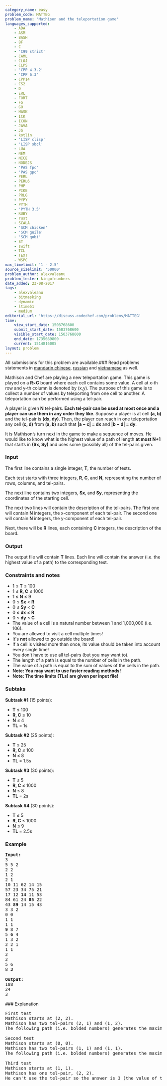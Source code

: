 ```yaml
---
category_name: easy
problem_code: MATTEG
problem_name: 'Mathison and the teleportation game'
languages_supported:
    - ADA
    - ASM
    - BASH
    - BF
    - C
    - 'C99 strict'
    - CAML
    - CLOJ
    - CLPS
    - 'CPP 4.3.2'
    - 'CPP 6.3'
    - CPP14
    - CS2
    - D
    - ERL
    - FORT
    - FS
    - GO
    - HASK
    - ICK
    - ICON
    - JAVA
    - JS
    - kotlin
    - 'LISP clisp'
    - 'LISP sbcl'
    - LUA
    - NEM
    - NICE
    - NODEJS
    - 'PAS fpc'
    - 'PAS gpc'
    - PERL
    - PERL6
    - PHP
    - PIKE
    - PRLG
    - PYPY
    - PYTH
    - 'PYTH 3.5'
    - RUBY
    - rust
    - SCALA
    - 'SCM chicken'
    - 'SCM guile'
    - 'SCM qobi'
    - ST
    - swift
    - TCL
    - TEXT
    - WSPC
max_timelimit: '1 - 2.5'
source_sizelimit: '50000'
problem_author: alexvaleanu
problem_tester: kingofnumbers
date_added: 23-08-2017
tags:
    - alexvaleanu
    - bitmasking
    - dynamic
    - ltime51
    - medium
editorial_url: 'https://discuss.codechef.com/problems/MATTEG'
time:
    view_start_date: 1503768600
    submit_start_date: 1503768600
    visible_start_date: 1503768600
    end_date: 1735669800
    current: 1514816005
layout: problem
---
```

All submissions for this problem are available.### Read problems statements in [mandarin chinese](http://www.codechef.com/download/translated/LTIME51/mandarin/MATTEG.pdf), [russian](http://www.codechef.com/download/translated/LTIME51/russian/MATTEG.pdf) and [vietnamese](http://www.codechef.com/download/translated/LTIME51/vietnamese/MATTEG.pdf) as well.

 Mathison and Chef are playing a new teleportation game. This game is played on a **R**×**C** board where each cell contains some value. A cell at x-th row and y-th column is denoted by (x,y). The purpose of this game is to collect a number of values by teleporting from one cell to another. A teleportation can be performed using a tel-pair.

 A player is given **N** tel-pairs. **Each tel-pair can be used at most once and a player can use them in any order they like**. Suppose a player is at cell **(a, b)** and the tel-pair is **(dx, dy)**. Then, the player can reach in one teleportation any cell **(c, d)** from **(a, b)** such that **|a − c| = dx** and **|b − d| = dy**.

 It is Mathison’s turn next in the game to make a sequence of moves. 
 He would like to know what is the highest value of a path of length  **at most N+1** that starts in **(Sx, Sy)** and uses some (possibly all) of the tel-pairs given.

### Input

 The first line contains a single integer, **T**, the number of tests.

 Each test starts with three integers, **R**, **C**, and **N**, representing the number of rows, columns, and tel-pairs.

 The next line contains two integers, **Sx**, and **Sy**, representing the coordinates of the starting cell.

 The next two lines will contain the description of the tel-pairs. The first one will contain **N** integers, the x-component of each tel-pair. The second one will contain **N** integers, the y-component of each tel-pair.

 Next, there will be **R** lines, each containing **C** integers, the description of the board.

### Output

 The output file will contain **T** lines. Each line will contain the answer (i.e. the highest value of a path) to the corresponding test.

### Constraints and notes

- 1 ≤ **T** ≤ 100
- 1 ≤ **R, C** ≤ 1000
- 1 ≤ **N** ≤ 9
- 0 ≤ **Sx** < **R**
- 0 ≤ **Sy** < **C**
- 0 ≤ **dx** ≤ **R**
- 0 ≤ **dy** ≤ **C**
- The value of a cell is a natural number between 1 and 1,000,000 (i.e. 106).
- You are allowed to visit a cell multiple times!
- It's **not** allowed to go outside the board!
- If a cell is visited more than once, its value should be taken into account every single time!
- You don't have to use all tel-pairs (but you may want to).
- The length of a path is equal to the number of cells in the path.
- The value of a path is equal to the sum of values of the cells in the path.
- **Note: You may want to use faster reading methods!**
- **Note: The time limits (TLs) are given per input file!**

### Subtaks

**Subtask #1** (15 points):

- **T** ≤ 100
- **R, C** ≤ 10
- **N** ≤ 4
- **TL** = 1s

**Subtask #2** (25 points):

- **T** ≤ 25
- **R, C** ≤ 100
- **N** ≤ 8
- **TL** = 1.5s

**Subtask #3** (30 points):

- **T** ≤ 5
- **R, C** ≤ 1000
- **N** ≤ 8
- **TL** = 2s

**Subtask #4** (30 points):

- **T** ≤ 5
- **R, C** ≤ 1000
- **N** ≤ 9
- **TL** = 2.5s

### Example

<pre><b>Input:</b>
3
5 5 2
2 2
1 2
2 1
10 11 62 14 15
57 23 34 75 21
17 12 <b>14</b> 11 53
84 61 24 <b>85</b> 22
43 <b>89</b> 14 15 43
3 3 2
0 0
1 1
1 1
<b>9</b> 8 7
5 <b>6</b> 4
1 3 2
2 2 1
1 1
2
2
5 6
8 <b>3</b>

<b>Output:</b>
188
24
3
</pre>### Explanation

<pre>
First test
Mathison starts at (2, 2).
Mathison has two tel-pairs (2, 1) and (1, 2).
The following path (i.e. bolded numbers) generates the maximum value: (2, 2) → (4, 1) → (3, 3)

Second test
Mathison starts at (0, 0).
Mathison has two tel-pairs (1, 1) and (1, 1).
The following path (i.e. bolded numbers) generates the maximum value: (0, 0) → (1, 1) → (0, 0)

Third test
Mathison starts at (1, 1).
Mathison has one tel-pair, (2, 2).
He can't use the tel-pair so the answer is 3 (the value of the starting cell).
</pre>